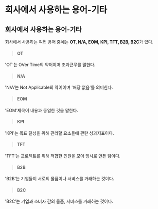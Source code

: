 # 회사에서 사용하는 용어-기타

## 회사에서 사용하는 용어-기타
회사에서 사용하는 여러 용어 중에는 **OT, N/A, EOM, KPI, TFT, B2B, B2C**가 있다.

> #### OT
'OT'는 OVer Time의 약어이며 초과근무를 말한다.

> #### N/A
'N/A'는 Not Applicable의 약어이며 '해당 없음'를 의미한다.

> #### EOM
'EOM'제목이 내용과 동일한 것을 말한다.

> #### KPI
'KPI'는 목표 달성을 위해 관리할 요소들에 관란 성과지표이다.

> #### TFT
'TFT'는 프로젝트를 위해 적합한 인원을 모아 임시로 만든 팀이다.

> #### B2B
'B2B'는 기업들이 서로의 물품이나 서비스를 거래하는 것이다.

> #### B2C
'B2C'는 기업과 소비자 간의 물품, 서비스를 거래하는 것이다.

